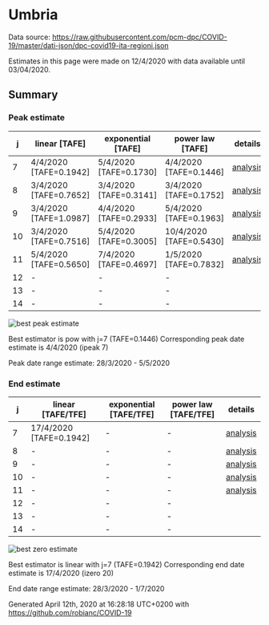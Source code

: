 # Umbria


Data source: https://raw.githubusercontent.com/pcm-dpc/COVID-19/master/dati-json/dpc-covid19-ita-regioni.json

Estimates in this page were made on 12/4/2020 with data available until 03/04/2020.


## Summary 

### Peak estimate 
|j|linear [TAFE]|exponential [TAFE]|power law [TAFE]|details|
|---|----|-----------|---------|-------|
|7|4/4/2020 [TAFE=0.1942]|5/4/2020 [TAFE=0.1730]|4/4/2020 [TAFE=0.1446]|[analysis](COVID-19_umbria_j7_2020-04-03.md)|
|8|3/4/2020 [TAFE=0.7652]|3/4/2020 [TAFE=0.3141]|3/4/2020 [TAFE=0.1752]|[analysis](COVID-19_umbria_j8_2020-04-03.md)|
|9|3/4/2020 [TAFE=1.0987]|4/4/2020 [TAFE=0.2933]|5/4/2020 [TAFE=0.1963]|[analysis](COVID-19_umbria_j9_2020-04-03.md)|
|10|3/4/2020 [TAFE=0.7516]|5/4/2020 [TAFE=0.3005]|10/4/2020 [TAFE=0.5430]|[analysis](COVID-19_umbria_j10_2020-04-03.md)|
|11|5/4/2020 [TAFE=0.5650]|7/4/2020 [TAFE=0.4697]|1/5/2020 [TAFE=0.7832]|[analysis](COVID-19_umbria_j11_2020-04-03.md)|
|12|-|-|-||
|13|-|-|-||
|14|-|-|-||

![best peak estimate](COVID-19_umbria_j7_2020-04-03.png)

Best estimator is pow with j=7 (TAFE=0.1446)
Corresponding peak date estimate is 4/4/2020 (ipeak 7)


Peak date range estimate: 28/3/2020 - 5/5/2020

### End estimate 
|j|linear [TAFE/TFE]|exponential [TAFE/TFE]|power law [TAFE/TFE]|details|
|---|----|-----------|---------|-------|
|7|17/4/2020 [TAFE=0.1942]|-|-|[analysis](COVID-19_umbria_j7_2020-04-03.md)|
|8|-|-|-|[analysis](COVID-19_umbria_j8_2020-04-03.md)|
|9|-|-|-|[analysis](COVID-19_umbria_j9_2020-04-03.md)|
|10|-|-|-|[analysis](COVID-19_umbria_j10_2020-04-03.md)|
|11|-|-|-|[analysis](COVID-19_umbria_j11_2020-04-03.md)|
|12|-|-|-||
|13|-|-|-||
|14|-|-|-||

![best zero estimate](COVID-19_umbria_j7_2020-04-03.png)

Best estimator is linear with j=7 (TAFE=0.1942)
Corresponding end date estimate is 17/4/2020 (izero 20)


End date range estimate: 28/3/2020 - 1/7/2020

Generated April 12th, 2020 at 16:28:18 UTC+0200 with https://github.com/robianc/COVID-19
